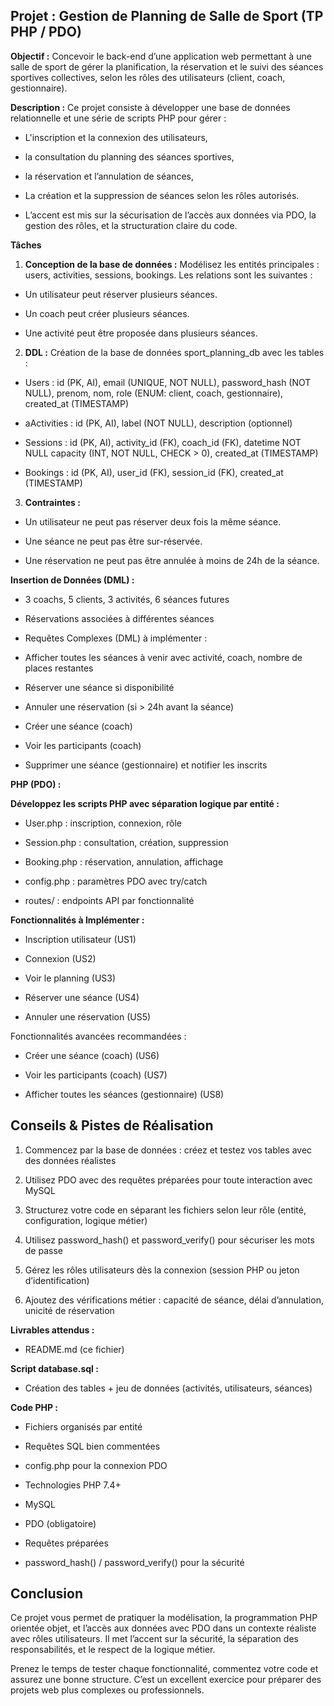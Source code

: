 ## Projet : Gestion de Planning de Salle de Sport (TP PHP / PDO)

**Objectif :** Concevoir le back-end d’une application web permettant à une salle de sport de gérer la planification, la réservation et le suivi des séances sportives collectives, selon les rôles des utilisateurs (client, coach, gestionnaire).

**Description :** Ce projet consiste à développer une base de données relationnelle et une série de scripts PHP pour gérer :

- L'inscription et la connexion des utilisateurs,

- la consultation du planning des séances sportives,

- la réservation et l’annulation de séances,

- La création et la suppression de séances selon les rôles autorisés.

- L’accent est mis sur la sécurisation de l’accès aux données via PDO, la gestion des rôles, et la structuration claire du code.

**Tâches**
1. **Conception de la base de données :** Modélisez les entités principales : users, activities, sessions, bookings. Les relations sont les suivantes :

- Un utilisateur peut réserver plusieurs séances.

- Un coach peut créer plusieurs séances.

- Une activité peut être proposée dans plusieurs séances.

2. **DDL :** Création de la base de données sport_planning_db avec les tables :

- Users : id (PK, AI), email (UNIQUE, NOT NULL), password_hash (NOT NULL), prenom, nom, role (ENUM: client, coach, gestionnaire), created_at (TIMESTAMP)

- aActivities : id (PK, AI), label (NOT NULL), description (optionnel)

- Sessions : id (PK, AI), activity_id (FK), coach_id (FK), datetime NOT NULL capacity (INT, NOT NULL, CHECK > 0), created_at (TIMESTAMP)

- Bookings : id (PK, AI), user_id (FK), session_id (FK), created_at (TIMESTAMP)

3. **Contraintes :**
- Un utilisateur ne peut pas réserver deux fois la même séance.

- Une séance ne peut pas être sur-réservée.

- Une réservation ne peut pas être annulée à moins de 24h de la séance.

**Insertion de Données (DML) :**

- 3 coachs, 5 clients, 3 activités, 6 séances futures

- Réservations associées à différentes séances

- Requêtes Complexes (DML) à implémenter :

- Afficher toutes les séances à venir avec activité, coach, nombre de places restantes

- Réserver une séance si disponibilité

- Annuler une réservation (si > 24h avant la séance)

- Créer une séance (coach)

- Voir les participants (coach)

- Supprimer une séance (gestionnaire) et notifier les inscrits

**PHP (PDO) :**

**Développez les scripts PHP avec séparation logique par entité :**
- User.php : inscription, connexion, rôle

- Session.php : consultation, création, suppression

- Booking.php : réservation, annulation, affichage

- config.php : paramètres PDO avec try/catch

- routes/ : endpoints API par fonctionnalité

**Fonctionnalités à Implémenter :**
- Inscription utilisateur (US1)

- Connexion (US2)

- Voir le planning (US3)

- Réserver une séance (US4)

- Annuler une réservation (US5)

Fonctionnalités avancées recommandées :
- Créer une séance (coach) (US6)

- Voir les participants (coach) (US7)

- Afficher toutes les séances (gestionnaire) (US8)


##  Conseils & Pistes de Réalisation
1. Commencez par la base de données : créez et testez vos tables avec des données réalistes

2. Utilisez PDO avec des requêtes préparées pour toute interaction avec MySQL

3. Structurez votre code en séparant les fichiers selon leur rôle (entité, configuration, logique métier)

4. Utilisez password_hash() et password_verify() pour sécuriser les mots de passe

5. Gérez les rôles utilisateurs dès la connexion (session PHP ou jeton d’identification)

6. Ajoutez des vérifications métier : capacité de séance, délai d’annulation, unicité de réservation

**Livrables attendus :**
- README.md (ce fichier)

**Script database.sql :**

- Création des tables + jeu de données (activités, utilisateurs, séances)

**Code PHP :**

- Fichiers organisés par entité

- Requêtes SQL bien commentées

- config.php pour la connexion PDO

- Technologies PHP 7.4+

- MySQL

- PDO (obligatoire)

- Requêtes préparées

- password_hash() / password_verify() pour la sécurité

## Conclusion
Ce projet vous permet de pratiquer la modélisation, la programmation PHP orientée objet, et l’accès aux données avec PDO dans un contexte réaliste avec rôles utilisateurs. Il met l’accent sur la sécurité, la séparation des responsabilités, et le respect de la logique métier.

Prenez le temps de tester chaque fonctionnalité, commentez votre code et assurez une bonne structure. C’est un excellent exercice pour préparer des projets web plus complexes ou professionnels.

